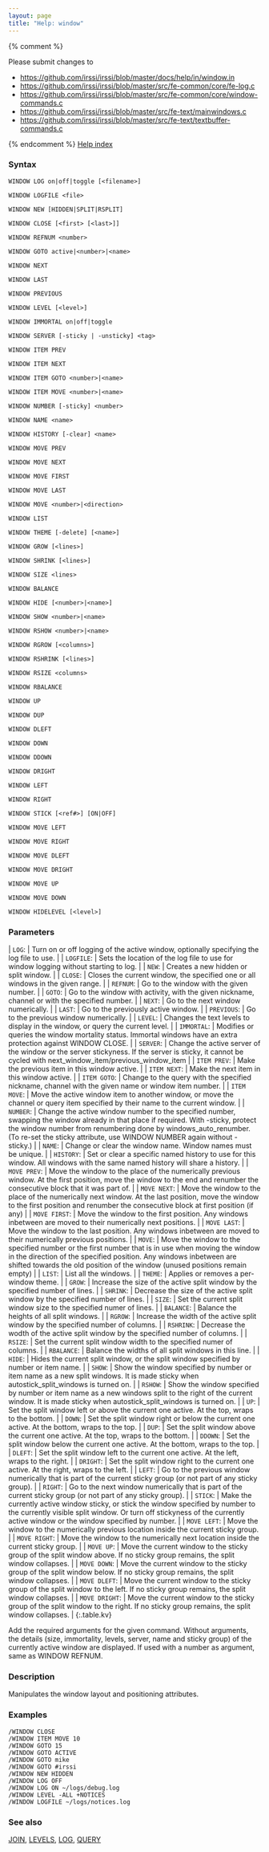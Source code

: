 ```yaml
---
layout: page
title: "Help: window"
---
```


{% comment %}

Please submit changes to
- https://github.com/irssi/irssi/blob/master/docs/help/in/window.in
- https://github.com/irssi/irssi/blob/master/src/fe-common/core/fe-log.c
- https://github.com/irssi/irssi/blob/master/src/fe-common/core/window-commands.c
- https://github.com/irssi/irssi/blob/master/src/fe-text/mainwindows.c
- https://github.com/irssi/irssi/blob/master/src/fe-text/textbuffer-commands.c


{% endcomment %}
[Help index](/documentation/help)

### Syntax ###

<div class="highlight irssisyntax"><pre style="\-\-cmdlen:10ch"><code><span class="synB">WINDOW</span> <span class="synB">LOG</span> <span class="synB">on</span>|<span class="synB">off</span>|<span class="synB">toggle</span> <span class="syn10">[<span class="syn09">&lt;filename></span>]</span></code></pre></div>


<div class="highlight irssisyntax"><pre style="\-\-cmdlen:14ch"><code><span class="synB">WINDOW</span> <span class="synB">LOGFILE</span> <span class="synB05">&lt;file></span></code></pre></div>


<div class="highlight irssisyntax"><pre style="\-\-cmdlen:10ch"><code><span class="synB">WINDOW</span> <span class="synB">NEW</span> <span class="syn10">[<span class="syn">HIDDEN</span>|<span class="syn">SPLIT</span>|<span class="syn">RSPLIT</span>]</span></code></pre></div>


<div class="highlight irssisyntax"><pre style="\-\-cmdlen:12ch"><code><span class="synB">WINDOW</span> <span class="synB">CLOSE</span> <span class="syn10">[<span class="syn09">&lt;first></span> <span class="syn14">[<span class="syn13">&lt;last></span>]</span>]</span></code></pre></div>


<div class="highlight irssisyntax"><pre style="\-\-cmdlen:13ch"><code><span class="synB">WINDOW</span> <span class="synB">REFNUM</span> <span class="synB05">&lt;number></span></code></pre></div>


<div class="highlight irssisyntax"><pre style="\-\-cmdlen:11ch"><code><span class="synB">WINDOW</span> <span class="synB">GOTO</span> <span class="synB">active</span>|<span class="synB05">&lt;number></span>|<span class="synB05">&lt;name></span></code></pre></div>


<div class="highlight irssisyntax"><pre style="\-\-cmdlen:10ch"><code><span class="synB">WINDOW</span> <span class="synB">NEXT</span></code></pre></div>


<div class="highlight irssisyntax"><pre style="\-\-cmdlen:10ch"><code><span class="synB">WINDOW</span> <span class="synB">LAST</span></code></pre></div>


<div class="highlight irssisyntax"><pre style="\-\-cmdlen:14ch"><code><span class="synB">WINDOW</span> <span class="synB">PREVIOUS</span></code></pre></div>


<div class="highlight irssisyntax"><pre style="\-\-cmdlen:12ch"><code><span class="synB">WINDOW</span> <span class="synB">LEVEL</span> <span class="syn10">[<span class="syn09">&lt;level></span>]</span></code></pre></div>


<div class="highlight irssisyntax"><pre style="\-\-cmdlen:15ch"><code><span class="synB">WINDOW</span> <span class="synB">IMMORTAL</span> <span class="synB">on</span>|<span class="synB">off</span>|<span class="synB">toggle</span></code></pre></div>


<div class="highlight irssisyntax"><pre style="\-\-cmdlen:13ch"><code><span class="synB">WINDOW</span> <span class="synB">SERVER</span> <span class="syn10">[<span class="syn">-sticky</span> | <span class="syn">-unsticky</span>]</span> <span class="synB05">&lt;tag></span></code></pre></div>


<div class="highlight irssisyntax"><pre style="\-\-cmdlen:15ch"><code><span class="synB">WINDOW</span> <span class="synB">ITEM</span> <span class="synB">PREV</span></code></pre></div>


<div class="highlight irssisyntax"><pre style="\-\-cmdlen:15ch"><code><span class="synB">WINDOW</span> <span class="synB">ITEM</span> <span class="synB">NEXT</span></code></pre></div>


<div class="highlight irssisyntax"><pre style="\-\-cmdlen:16ch"><code><span class="synB">WINDOW</span> <span class="synB">ITEM</span> <span class="synB">GOTO</span> <span class="synB05">&lt;number></span>|<span class="synB05">&lt;name></span></code></pre></div>


<div class="highlight irssisyntax"><pre style="\-\-cmdlen:16ch"><code><span class="synB">WINDOW</span> <span class="synB">ITEM</span> <span class="synB">MOVE</span> <span class="synB05">&lt;number></span>|<span class="synB05">&lt;name></span></code></pre></div>


<div class="highlight irssisyntax"><pre style="\-\-cmdlen:13ch"><code><span class="synB">WINDOW</span> <span class="synB">NUMBER</span> <span class="syn10">[<span class="syn">-sticky</span>]</span> <span class="synB05">&lt;number></span></code></pre></div>


<div class="highlight irssisyntax"><pre style="\-\-cmdlen:11ch"><code><span class="synB">WINDOW</span> <span class="synB">NAME</span> <span class="synB05">&lt;name></span></code></pre></div>


<div class="highlight irssisyntax"><pre style="\-\-cmdlen:14ch"><code><span class="synB">WINDOW</span> <span class="synB">HISTORY</span> <span class="syn10">[<span class="syn">-clear</span>]</span> <span class="synB05">&lt;name></span></code></pre></div>


<div class="highlight irssisyntax"><pre style="\-\-cmdlen:15ch"><code><span class="synB">WINDOW</span> <span class="synB">MOVE</span> <span class="synB">PREV</span></code></pre></div>


<div class="highlight irssisyntax"><pre style="\-\-cmdlen:15ch"><code><span class="synB">WINDOW</span> <span class="synB">MOVE</span> <span class="synB">NEXT</span></code></pre></div>


<div class="highlight irssisyntax"><pre style="\-\-cmdlen:16ch"><code><span class="synB">WINDOW</span> <span class="synB">MOVE</span> <span class="synB">FIRST</span></code></pre></div>


<div class="highlight irssisyntax"><pre style="\-\-cmdlen:15ch"><code><span class="synB">WINDOW</span> <span class="synB">MOVE</span> <span class="synB">LAST</span></code></pre></div>


<div class="highlight irssisyntax"><pre style="\-\-cmdlen:11ch"><code><span class="synB">WINDOW</span> <span class="synB">MOVE</span> <span class="synB05">&lt;number></span>|<span class="synB05">&lt;direction></span></code></pre></div>


<div class="highlight irssisyntax"><pre style="\-\-cmdlen:10ch"><code><span class="synB">WINDOW</span> <span class="synB">LIST</span></code></pre></div>


<div class="highlight irssisyntax"><pre style="\-\-cmdlen:12ch"><code><span class="synB">WINDOW</span> <span class="synB">THEME</span> <span class="syn10">[<span class="syn">-delete</span>]</span> <span class="syn10">[<span class="syn09">&lt;name></span>]</span></code></pre></div>


<div class="highlight irssisyntax"><pre style="\-\-cmdlen:11ch"><code><span class="synB">WINDOW</span> <span class="synB">GROW</span> <span class="syn10">[<span class="syn09">&lt;lines></span>]</span></code></pre></div>


<div class="highlight irssisyntax"><pre style="\-\-cmdlen:13ch"><code><span class="synB">WINDOW</span> <span class="synB">SHRINK</span> <span class="syn10">[<span class="syn09">&lt;lines></span>]</span></code></pre></div>


<div class="highlight irssisyntax"><pre style="\-\-cmdlen:11ch"><code><span class="synB">WINDOW</span> <span class="synB">SIZE</span> <span class="synB05">&lt;lines></span></code></pre></div>


<div class="highlight irssisyntax"><pre style="\-\-cmdlen:13ch"><code><span class="synB">WINDOW</span> <span class="synB">BALANCE</span></code></pre></div>


<div class="highlight irssisyntax"><pre style="\-\-cmdlen:11ch"><code><span class="synB">WINDOW</span> <span class="synB">HIDE</span> <span class="syn10">[<span class="syn09">&lt;number></span>|<span class="syn09">&lt;name></span>]</span></code></pre></div>


<div class="highlight irssisyntax"><pre style="\-\-cmdlen:11ch"><code><span class="synB">WINDOW</span> <span class="synB">SHOW</span> <span class="synB05">&lt;number></span>|<span class="synB05">&lt;name></span></code></pre></div>


<div class="highlight irssisyntax"><pre style="\-\-cmdlen:12ch"><code><span class="synB">WINDOW</span> <span class="synB">RSHOW</span> <span class="synB05">&lt;number></span>|<span class="synB05">&lt;name></span></code></pre></div>


<div class="highlight irssisyntax"><pre style="\-\-cmdlen:12ch"><code><span class="synB">WINDOW</span> <span class="synB">RGROW</span> <span class="syn10">[<span class="syn09">&lt;columns></span>]</span></code></pre></div>


<div class="highlight irssisyntax"><pre style="\-\-cmdlen:14ch"><code><span class="synB">WINDOW</span> <span class="synB">RSHRINK</span> <span class="syn10">[<span class="syn09">&lt;lines></span>]</span></code></pre></div>


<div class="highlight irssisyntax"><pre style="\-\-cmdlen:12ch"><code><span class="synB">WINDOW</span> <span class="synB">RSIZE</span> <span class="synB05">&lt;columns></span></code></pre></div>


<div class="highlight irssisyntax"><pre style="\-\-cmdlen:14ch"><code><span class="synB">WINDOW</span> <span class="synB">RBALANCE</span></code></pre></div>


<div class="highlight irssisyntax"><pre style="\-\-cmdlen:8ch"><code><span class="synB">WINDOW</span> <span class="synB">UP</span></code></pre></div>


<div class="highlight irssisyntax"><pre style="\-\-cmdlen:9ch"><code><span class="synB">WINDOW</span> <span class="synB">DUP</span></code></pre></div>


<div class="highlight irssisyntax"><pre style="\-\-cmdlen:11ch"><code><span class="synB">WINDOW</span> <span class="synB">DLEFT</span></code></pre></div>


<div class="highlight irssisyntax"><pre style="\-\-cmdlen:10ch"><code><span class="synB">WINDOW</span> <span class="synB">DOWN</span></code></pre></div>


<div class="highlight irssisyntax"><pre style="\-\-cmdlen:11ch"><code><span class="synB">WINDOW</span> <span class="synB">DDOWN</span></code></pre></div>


<div class="highlight irssisyntax"><pre style="\-\-cmdlen:12ch"><code><span class="synB">WINDOW</span> <span class="synB">DRIGHT</span></code></pre></div>


<div class="highlight irssisyntax"><pre style="\-\-cmdlen:10ch"><code><span class="synB">WINDOW</span> <span class="synB">LEFT</span></code></pre></div>


<div class="highlight irssisyntax"><pre style="\-\-cmdlen:11ch"><code><span class="synB">WINDOW</span> <span class="synB">RIGHT</span></code></pre></div>


<div class="highlight irssisyntax"><pre style="\-\-cmdlen:12ch"><code><span class="synB">WINDOW</span> <span class="synB">STICK</span> <span class="syn10">[<span class="syn09">&lt;ref#></span>]</span> <span class="syn10">[<span class="syn">ON</span>|<span class="syn">OFF</span>]</span></code></pre></div>


<div class="highlight irssisyntax"><pre style="\-\-cmdlen:15ch"><code><span class="synB">WINDOW</span> <span class="synB">MOVE</span> <span class="synB">LEFT</span></code></pre></div>


<div class="highlight irssisyntax"><pre style="\-\-cmdlen:16ch"><code><span class="synB">WINDOW</span> <span class="synB">MOVE</span> <span class="synB">RIGHT</span></code></pre></div>


<div class="highlight irssisyntax"><pre style="\-\-cmdlen:16ch"><code><span class="synB">WINDOW</span> <span class="synB">MOVE</span> <span class="synB">DLEFT</span></code></pre></div>


<div class="highlight irssisyntax"><pre style="\-\-cmdlen:17ch"><code><span class="synB">WINDOW</span> <span class="synB">MOVE</span> <span class="synB">DRIGHT</span></code></pre></div>


<div class="highlight irssisyntax"><pre style="\-\-cmdlen:13ch"><code><span class="synB">WINDOW</span> <span class="synB">MOVE</span> <span class="synB">UP</span></code></pre></div>


<div class="highlight irssisyntax"><pre style="\-\-cmdlen:15ch"><code><span class="synB">WINDOW</span> <span class="synB">MOVE</span> <span class="synB">DOWN</span></code></pre></div>


<div class="highlight irssisyntax"><pre style="\-\-cmdlen:16ch"><code><span class="synB">WINDOW</span> <span class="synB">HIDELEVEL</span> <span class="syn10">[<span class="syn09">&lt;level></span>]</span></code></pre></div>



### Parameters ###


| `LOG`: | Turn on or off logging of the active window, optionally specifying the log file to use. |
| `LOGFILE`: | Sets the location of the log file to use for window logging without starting to log. |
| `NEW`: | Creates a new hidden or split window. |
| `CLOSE`: | Closes the current window, the specified one or all windows in the given range. |
| `REFNUM`: | Go to the window with the given number. |
| `GOTO`: | Go to the window with activity, with the given nickname, channel or with the specified number. |
| `NEXT`: | Go to the next window numerically. |
| `LAST`: | Go to the previously active window. |
| `PREVIOUS`: | Go to the previous window numerically. |
| `LEVEL`: | Changes the text levels to display in the window, or query the current level. |
| `IMMORTAL`: | Modifies or queries the window mortality status. Immortal windows have an extra protection against WINDOW CLOSE. |
| `SERVER`: | Change the active server of the window or the server stickyness. If the server is sticky, it cannot be cycled with next_window_item/previous_window_item |
| `ITEM PREV`: | Make the previous item in this window active. |
| `ITEM NEXT`: | Make the next item in this window active. |
| `ITEM GOTO`: | Change to the query with the specified nickname, channel with the given name or window item number. |
| `ITEM MOVE`: | Move the active window item to another window, or move the channel or query item specified by their name to the current window. |
| `NUMBER`: | Change the active window number to the specified number, swapping the window already in that place if required. With -sticky, protect the window number from renumbering done by windows_auto_renumber. (To re-set the sticky attribute, use WINDOW NUMBER again without -sticky.) |
| `NAME`: | Change or clear the window name. Window names must be unique. |
| `HISTORY`: | Set or clear a specific named history to use for this window. All windows with the same named history will share a history. |
| `MOVE PREV`: | Move the window to the place of the numerically previous window. At the first position, move the window to the end and renumber the consecutive block that it was part of. |
| `MOVE NEXT`: | Move the window to the place of the numerically next window. At the last position, move the window to the first position and renumber the consecutive block at first position (if any) |
| `MOVE FIRST`: | Move the window to the first position. Any windows inbetween are moved to their numerically next positions. |
| `MOVE LAST`: | Move the window to the last position. Any windows inbetween are moved to their numerically previous positions. |
| `MOVE`: | Move the window to the specified number or the first number that is in use when moving the window in the direction of the specified position. Any windows inbetween are shifted towards the old position of the window (unused positions remain empty) |
| `LIST`: | List all the windows. |
| `THEME`: | Applies or removes a per-window theme. |
| `GROW`: | Increase the size of the active split window by the specified number of lines. |
| `SHRINK`: | Decrease the size of the active split window by the specified number of lines. |
| `SIZE`: | Set the current split window size to the specified numer of lines. |
| `BALANCE`: | Balance the heights of all split windows. |
| `RGROW`: | Increase the width of the active split window by the specified number of columns. |
| `RSHRINK`: | Decrease the wodth of the active split window by the specified number of columns. |
| `RSIZE`: | Set the current split window width to the specified numer of columns. |
| `RBALANCE`: | Balance the widths of all split windows in this line. |
| `HIDE`: | Hides the current split window, or the split window specified by number or item name. |
| `SHOW`: | Show the window specified by number or item name as a new split windows. It is made sticky when autostick_split_windows is turned on. |
| `RSHOW`: | Show the window specified by number or item name as a new windows split to the right of the current window. It is made sticky when autostick_split_windows is turned on. |
| `UP`: | Set the split window left or above the current one active. At the top, wraps to the bottom. |
| `DOWN`: | Set the split window right or below the current one active. At the bottom, wraps to the top. |
| `DUP`: | Set the split window above the current one active. At the top, wraps to the bottom. |
| `DDOWN`: | Set the split window below the current one active. At the bottom, wraps to the top. |
| `DLEFT`: | Set the split window left to the current one active. At the left, wraps to the right. |
| `DRIGHT`: | Set the split window right to the current one active. At the right, wraps to the left. |
| `LEFT`: | Go to the previous window numerically that is part of the current sticky group (or not part of any sticky group). |
| `RIGHT`: | Go to the next window numerically that is part of the current sticky group (or not part of any sticky group). |
| `STICK`: | Make the currently active window sticky, or stick the window specified by number to the currently visible split window. Or turn off stickyness of the currently active window or the window specified by number. |
| `MOVE LEFT`: | Move the window to the numerically previous location inside the current sticky group. |
| `MOVE RIGHT`: | Move the window to the numerically next location inside the current sticky group. |
| `MOVE UP`: | Move the current window to the sticky group of the split window above. If no sticky group remains, the split window collapses. |
| `MOVE DOWN`: | Move the current window to the sticky group of the split window below. If no sticky group remains, the split window collapses. |
| `MOVE DLEFT`: | Move the current window to the sticky group of the split window to the left. If no sticky group remains, the split window collapses. |
| `MOVE DRIGHT`: | Move the current window to the sticky group of the split window to the right. If no sticky group remains, the split window collapses. |
{:.table.kv}

   Add the required arguments for the given command. Without arguments, the details (size, immortality, levels, server, name and sticky group) of the currently active window are displayed. If used with a number as argument, same as WINDOW REFNUM.

### Description ###

Manipulates the window layout and positioning attributes.

### Examples ###

    /WINDOW CLOSE
    /WINDOW ITEM MOVE 10
    /WINDOW GOTO 15
    /WINDOW GOTO ACTIVE
    /WINDOW GOTO mike
    /WINDOW GOTO #irssi
    /WINDOW NEW HIDDEN
    /WINDOW LOG OFF
    /WINDOW LOG ON ~/logs/debug.log
    /WINDOW LEVEL -ALL +NOTICES
    /WINDOW LOGFILE ~/logs/notices.log

### See also ###
[JOIN](/documentation/help/join), [LEVELS](/documentation/help/levels), [LOG](/documentation/help/log), [QUERY](/documentation/help/query)

